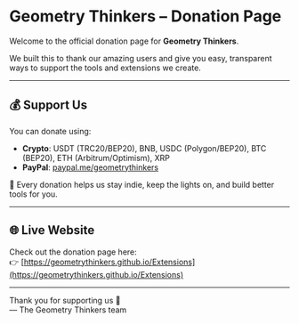 # Geometry Thinkers – Donation Page

Welcome to the official donation page for **Geometry Thinkers**.

We built this to thank our amazing users and give you easy, transparent ways to support the tools and extensions we create.

---

## 💰 Support Us

You can donate using:

- **Crypto**: USDT (TRC20/BEP20), BNB, USDC (Polygon/BEP20), BTC (BEP20), ETH (Arbitrum/Optimism), XRP
- **PayPal**: [paypal.me/geometrythinkers](https://paypal.me/geometrythinkers?country.x=GB&locale.x=en_GB)

🎁 Every donation helps us stay indie, keep the lights on, and build better tools for you.

---

## 🌐 Live Website

Check out the donation page here:  
👉 [https://geometrythinkers.github.io/Extensions](https://geometrythinkers.github.io/Extensions)

---

Thank you for supporting us 💜  
— The Geometry Thinkers team
